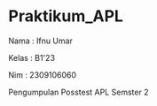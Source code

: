 # Praktikum_APL

Nama     : Ifnu Umar

Kelas    : B1'23

Nim      : 2309106060

Pengumpulan Posstest APL Semster 2
